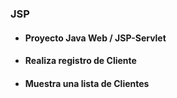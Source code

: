 ### JSP
- #### Proyecto Java Web / JSP-Servlet
- #### Realiza registro de Cliente
- #### Muestra una lista de Clientes

